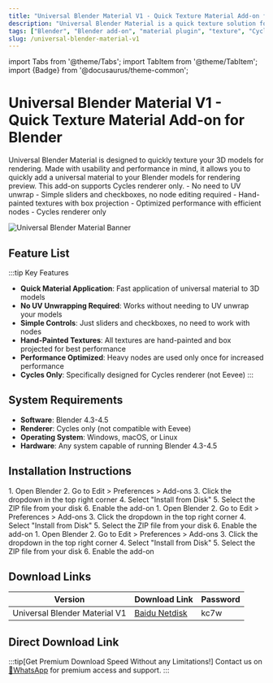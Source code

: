 ```yaml
---
title: "Universal Blender Material V1 - Quick Texture Material Add-on for Blender"
description: "Universal Blender Material is a quick texture solution for 3D models in Blender, designed with usability and performance in mind, supporting only Cycles renderer."
tags: ["Blender", "Blender add-on", "material plugin", "texture", "Cycles renderer", "3D modeling"]
slug: /universal-blender-material-v1
---
```


import Tabs from '@theme/Tabs';
import TabItem from '@theme/TabItem';
import {Badge} from '@docusaurus/theme-common';

# Universal Blender Material V1 - Quick Texture Material Add-on for Blender

<Tabs>
<TabItem value="overview" label="Overview" default>
Universal Blender Material is designed to quickly texture your 3D models for rendering. Made with usability and performance in mind, it allows you to quickly add a universal material to your Blender models for rendering preview. This add-on supports Cycles renderer only.
</TabItem>
<TabItem value="features" label="Features">
- No need to UV unwrap
- Simple sliders and checkboxes, no node editing required
- Hand-painted textures with box projection
- Optimized performance with efficient nodes
- Cycles renderer only
</TabItem>
</Tabs>

![Universal Blender Material Banner](https://www.gfxcamp.com/wp-content/uploads/2025/09/Universal-Blender-Material.jpg)

## Feature List

:::tip Key Features
- **Quick Material Application**: Fast application of universal material to 3D models
- **No UV Unwrapping Required**: Works without needing to UV unwrap your models
- **Simple Controls**: Just sliders and checkboxes, no need to work with nodes
- **Hand-Painted Textures**: All textures are hand-painted and box projected for best performance
- **Performance Optimized**: Heavy nodes are used only once for increased performance
- **Cycles Only**: Specifically designed for Cycles renderer (not Eevee)
:::

## System Requirements

- **Software**: Blender 4.3-4.5
- **Renderer**: Cycles only (not compatible with Eevee)
- **Operating System**: Windows, macOS, or Linux
- **Hardware**: Any system capable of running Blender 4.3-4.5

## Installation Instructions

<Tabs>
<TabItem value="win" label="Windows" default>
1. Open Blender
2. Go to Edit > Preferences > Add-ons
3. Click the dropdown in the top right corner
4. Select "Install from Disk"
5. Select the ZIP file from your disk
6. Enable the add-on
</TabItem>
<TabItem value="mac" label="Mac">
1. Open Blender
2. Go to Edit > Preferences > Add-ons
3. Click the dropdown in the top right corner
4. Select "Install from Disk"
5. Select the ZIP file from your disk
6. Enable the add-on
</TabItem>
<TabItem value="linux" label="Linux">
1. Open Blender
2. Go to Edit > Preferences > Add-ons
3. Click the dropdown in the top right corner
4. Select "Install from Disk"
5. Select the ZIP file from your disk
6. Enable the add-on
</TabItem>
</Tabs>

## Download Links

| Version | Download Link | Password |
|--------|---------------|----------|
| Universal Blender Material V1 | [Baidu Netdisk](https://pan.baidu.com/s/16Y1QOzLy2aFXEhvfr5oP5A?pwd=kc7w) | kc7w |

## Direct Download Link
:::tip[Get Premium Download Speed Without any Limitations!]
Contact us on [💬WhatsApp](https://wa.me/+8613237610083) for premium  access and support.
:::
